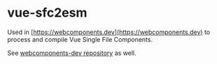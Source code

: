 # vue-sfc2esm

Used in [https://webcomponents.dev](https://webcomponents.dev) to process and compile Vue Single File Components.

See [webcomponents-dev repository](https://github.com/webcomponents-dev/webcomponents.dev) as well.

